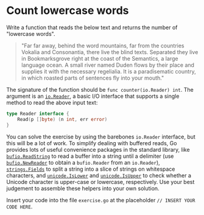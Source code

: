 # Count lowercase words

Write a function that reads the below text and returns the number of "lowercase words".

> "Far far away, behind the word mountains, far from the countries Vokalia and Consonantia, there live the blind texts. Separated they live in Bookmarksgrove right at the coast of the Semantics, a large language ocean. A small river named Duden flows by their place and supplies it with the necessary regelialia. It is a paradisematic country, in which roasted parts of sentences fly into your mouth."

The signature of the function should be `func counter(io.Reader) int`. The argument is an [`io.Reader`](https://pkg.go.dev/io#Reader), a basic I/O interface that supports a single method to read the above input text:

```go
type Reader interface {
    Read(p []byte) (n int, err error)
}
```

You can solve the exercise by using the barebones `io.Reader` interface, but this will be a lot of work. To simplify dealing with buffered reads, Go provides lots of useful convenience packages in the standard library, like [`bufio.ReadString`](https://pkg.go.dev/bufio#Reader.ReadString) to read a buffer into a string until a delimiter (use [`bufio.NewReader`](https://pkg.go.dev/bufio#NewReader) to obtain a `bufio.Reader` from an `io.Reader`), [`strings.Fields`](https://pkg.go.dev/strings#Fields) to split a string into a slice of strings on whitespace characters, and [`unicode.IsLower`](https://pkg.go.dev/unicode#IsLower) and [`unicode.IsUpper`](https://pkg.go.dev/unicode#IsUpper) to check whether a Unicode character is upper-case or lowercase, respectively. Use your best judgement to assemble these helpers into your own solution.

Insert your code into the file `exercise.go` at the placeholder `// INSERT YOUR CODE HERE`.
